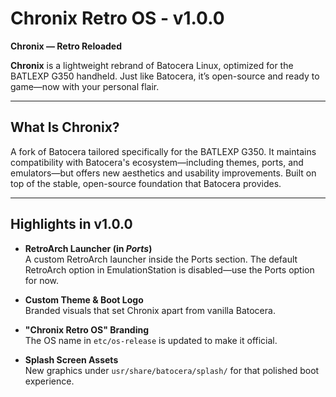 # Chronix Retro OS - v1.0.0  
**Chronix — Retro Reloaded**  

**Chronix** is a lightweight rebrand of Batocera Linux, optimized for the BATLEXP G350 handheld. Just like Batocera, it’s open-source and ready to game—now with your personal flair.

---

##  What Is Chronix?  
A fork of Batocera tailored specifically for the BATLEXP G350. It maintains compatibility with Batocera's ecosystem—including themes, ports, and emulators—but offers new aesthetics and usability improvements. Built on top of the stable, open-source foundation that Batocera provides.

---

##  Highlights in v1.0.0  
- **RetroArch Launcher (in *Ports*)**  
   A custom RetroArch launcher inside the Ports section. The default RetroArch option in EmulationStation is disabled—use the Ports option for now.

- **Custom Theme & Boot Logo**  
   Branded visuals that set Chronix apart from vanilla Batocera.

- **"Chronix Retro OS" Branding**  
   The OS name in `etc/os-release` is updated to make it official.

- **Splash Screen Assets**  
   New graphics under `usr/share/batocera/splash/` for that polished boot experience.

